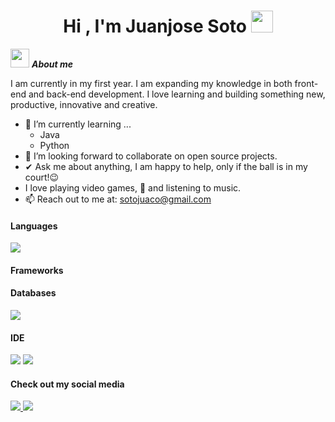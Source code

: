 <h1 align="center">Hi , I'm Juanjose Soto <img src="https://media.giphy.com/media/hvRJCLFzcasrR4ia7z/giphy.gif" width="35"></h1

<img align="right" width=300px alt="Unicorn" src="https://c.tenor.com/GN73MKBawZYAAAAi/busy-cute.gif" />

<img src="https://media.giphy.com/media/ObNTw8Uzwy6KQ/giphy.gif" width="30px">&nbsp;***About me***

I am currently in my first year. I am expanding my knowledge in both front-end and back-end development. I love learning and building something new, productive, innovative and creative.

- 🌱 I’m currently learning ...
  -  Java
  -  Python
- 👯 I’m looking forward to collaborate on open source projects.
- ✔ Ask me about anything, I am happy to help, only if the ball is in my court!😉<br>
- I love playing video games, 🎵 and listening to music.
- 📫 Reach out to me at: <a href="sotojuaco@gmail.com">sotojuaco@gmail.com</a>

<h4> Languages </h4>
<span> 
  <img src="https://img.shields.io/badge/Java-ED8B00?style=for-the-badge&logo=java&logoColor=white">

</span>

<h4> Frameworks </h4>
<span>
 
</span>

<h4> Databases </h4>
<span>
  <img src="https://img.shields.io/badge/MySQL-00000F?style=for-the-badge&logo=mysql&logoColor=white">
</span>

<h4> IDE </h4>
<span>
<img src="https://img.shields.io/badge/Visual_Studio_Code-0078D4?style=for-the-badge&logo=visual%20studio%20code&logoColor=white">
<img src="https://img.shields.io/badge/NetBeansIDE-1B6AC6.svg?style=for-the-badge&logo=apache-netbeans-ide&logoColor=white)">


<h4> Check out my social media </h4>
<span>
  <a href= "https://www.instagram.com/juanjose.sc_/?hl=es-la">
      <img src="https://img.shields.io/badge/Instagram-%23E4405F.svg?style=for-the-badge&logo=Instagram&logoColor=white">
    
  <a href = "https://www.twitch.tv/fugilxd">
      <img src="https://img.shields.io/badge/Twitch-%239146FF.svg?style=for-the-badge&logo=Twitch&logoColor=white">
</span>

